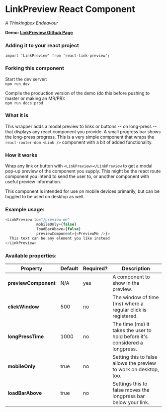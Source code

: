 # LinkPreview React Component
_A Thinkingbox Endeavour_

**Demo: [LinkPreview Github Page](https://thinkingboxmedia.github.io/react-link-preview/)**

### Adding it to your react project

`import 'LinkPreview' from 'react-link-preview';`

### Forking this component

Start the dev server:  
`npm run dev`

Compile the production version of the demo (do this before pushing to master or making an MR/PR):  
`npm run docs:prod`

### What it is

This wrapper adds a modal preview to links or buttons -- on long-press -- that displays any react component you provide. 
A small progress bar shows the long-press progress.
This is a very simple component that wraps the `react-router-dom <Link />` component with a bit of added functionality.

### How it works

Wrap any link or button with `<LinkPreview></LinkPreview` to get a modal pop-up preview of the component you supply.
This might be the react route component you intend to send the user to, or another component with useful preview information.

This component is intended for use on mobile devices primarily, but can be toggled to be used on desktop as well.

### Example usage:

```javascript
<LinkPreview to="/preview-me"
              mobileOnly={false}
              loadBarAbove={false}
              previewComponent={<PreviewMe />}>
  This text can be any element you like instead
</LinkPreview>
```

### Available properties:

Property | Default | Required? | Description
-------- | ------- | --------- | -----------
**previewComponent** | N/A | yes | A component to show in the preview.
**clickWindow** | 500 | no | The window of time (ms) where a regular click is registered.
**longPressTime** | 1000 | no | The time (ms) it takes the user to hold before it's considered a longpress.
**mobileOnly** | true | no | Setting this to false allows the preview to work on desktop, too.
**loadBarAbove** | true | no | Settings this to false moves the longpress bar below your link.